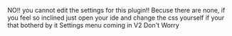 NO!! you cannot edit the settings for this plugin!!
Becuse there are none, if you feel so inclined just open your ide and change the css yourself if your that botherd by it
Settings menu coming in V2 Don't Worry
